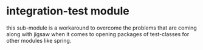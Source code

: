 # integration-test module

this sub-module is a workaround to overcome the problems that are coming along with jigsaw when it comes to opening
packages of test-classes for other modules like spring.
